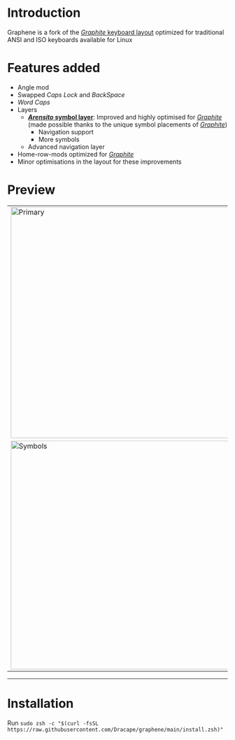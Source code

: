 # Introduction
Graphene is a fork of the [*Graphite* keyboard layout](https://github.com/rdavison/graphite-layout) optimized for traditional ANSI and ISO keyboards available for Linux

# Features added
- Angle mod
- Swapped *Caps Lock* and *BackSpace*
- *Word Caps*
- Layers
  - **[*Arensito* symbol layer](https://www.pvv.org/~hakonhal/main.cgi/keyboard)**: Improved and highly optimised for [*Graphite*](https://github.com/rdavison/graphite-layout) (made possible thanks to the unique symbol placements of [*Graphite*](https://github.com/rdavison/graphite-layout))
    - Navigation support
    - More symbols
  - Advanced navigation layer
- Home-row-mods optimized for [*Graphite*](https://github.com/rdavison/graphite-layout)
- Minor optimisations in the layout for these improvements

# Preview
<table>
  <tr>
    <td><img width="1365" height="529" alt="Primary" src="https://github.com/user-attachments/assets/34bb52a8-1e2e-4276-bdbc-791fe1d32f5d" /></td>
    <td><img src="https://github.com/user-attachments/assets/eee2a270-d7f8-4ebb-a700-0384503510df" alt="Shift" width="100%"/></td>
  </tr>
  <tr>
    <td><img width="1365" height="523" alt="Symbols" src="https://github.com/user-attachments/assets/0b211d60-367f-4879-b9ca-7851eb459ed3" /></td>
    <td><img src="https://github.com/user-attachments/assets/f24352e5-8164-4493-9ace-4766f7091f2d" alt="Advanced-navigation" width="100%"/></td>
  </tr>
</table>

---

# Installation
Run `sudo zsh -c "$(curl -fsSL https://raw.githubusercontent.com/Dracape/graphene/main/install.zsh)"`
